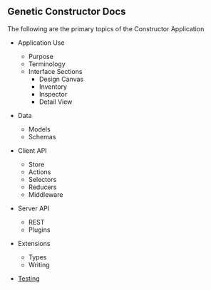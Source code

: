 ## Genetic Constructor Docs

The following are the primary topics of the Constructor Application

- Application Use
    - Purpose
    - Terminology
    - Interface Sections
        - Design Canvas
        - Inventory
        - Inspector
        - Detail View

- Data
    - Models
    - Schemas

- Client API
    - Store
    - Actions
    - Selectors
    - Reducers
    - Middleware

- Server API
    - REST
    - Plugins

- Extensions
    - Types
    - Writing

- [Testing](../test/README.md)